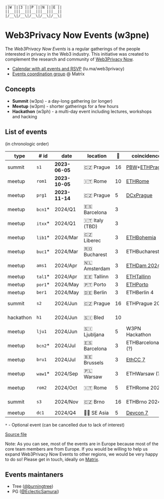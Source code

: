<!--
!!!!!!!!!!!!!!!!!!!!!!!!!!!!!!!!!!!!!!!!!
DO NOT EDIT THIS FILE DIRECLY
EDIT "./README.tpl.eta" INSTEAD
!!!!!!!!!!!!!!!!!!!!!!!!!!!!!!!!!!!!!!!!!
-->

```
 ____ ____ ____ ____ ____ 
||W |||3 |||P |||N |||E ||
||__|||__|||__|||__|||__||
|/__\|/__\|/__\|/__\|/__\|
```

# Web3Privacy Now Events (w3pne)

The _Web3Privacy Now Events_ is a regular gatherings of the people interested in
privacy in the Web3 industry. This initiative was created to complement the
research and community of [Web3Privacy Now](https://web3privacy.info).

- [Calendar with all events and RSVP](https://lu.ma/web3privacy) (lu.ma/web3privacy)
- [Events coordination group](https://matrix.to/#/#w3p-events:gwei.cz) @ Matrix

## Concepts

- **Summit** (w3ps) - a day-long gathering (or longer)
- **Meetup** (w3pm) - shorter gatherings for a few hours
- **Hackathon** (w3ph) - a multi-day event including lectures, workshops and hacking

## List of events

(in chronologic order)

| type | # id | date | location | 🎰 | coincidence | dri | links |
| --- | --- | --- | --- | --- | --- | --- | --- |
| summit | `s1` | **2023-06-05** | 🇨🇿 Prague | 16 | [PBW](https://prgblockweek.com/)+[ETHPrague](https://ethprague.com/) | Tree | [web](https://prague.web3privacy.info/), [git](https://github.com/web3privacy/w3ps1) |
| meetup | `rom1` | **2023-10-05** | 🇮🇹 Rome | 10 | [ETHRome](https://ethrome.org/) | PG | [web](https://lu.ma/web3privacynow_rome) |
| meetup | `prg1` | **2023-11-14** | 🇨🇿 Prague | 5 | [DCxPrague](https://dcxprague.org/) | Tree | [web](https://lu.ma/w3pm-prg1) |
| meetup | `bcn1`* | 2024/Q1 | 🇪🇸 Barcelona | 3 |  | Tree (+1) |  |
| meetup | `itxx`* | 2024/Q1 | 🇮🇹 Italy (TBD) | 3 |  | PG |  |
| meetup | `lib1`* | 2024/Mar | 🇨🇿 Liberec | 3 | [ETHBohemia](https://ethbohemia.ethevents.club/) | Tree |  |
| meetup | `buc1`* | 2024/Mar | 🇷🇴 Bucharest | 3 | ETHBucharest | - |  |
| meetup | `ams1` | 2024/Apr | 🇳🇱 Amsterdam | 3 | [ETHDam 2024](https://www.ethdam.com/) | PG (+2) |  |
| meetup | `tal1`* | 2024/Apr | 🇪🇪 Tallinn | 3 | [ETHTallinn](https://www.ethtallinn.org/) | - |  |
| meetup | `por1`* | 2024/May | 🇵🇹 Porto | 3 | [ETHPorto](https://ethporto.org/) | - |  |
| meetup | `ber1` | 2024/May | 🇩🇪 Berlin | 3 | ETHBerlin 4 | Tree |  |
| summit | `s2` | 2024/Jun | 🇨🇿 Prague | 16 | ETHPrague 2024 | Tree (+3) |  |
| hackathon | `h1` | 2024/Jun | 🇸🇮 Bled | 10 |  | Tree (+3) |  |
| meetup | `lju1` | 2024/Jun | 🇸🇮 Ljubljana | 5 | W3PN Hackathon | Tree (+3) |  |
| meetup | `bcn2`* | 2024/Jul | 🇪🇸 Barcelona | 3 | ETHBarcelona (?) | - |  |
| meetup | `bru1` | 2024/Jul | 🇧🇪 Brussels | 3 | [EthCC 7](https://www.ethcc.io/) | Mykola (+1) |  |
| meetup | `waw1`* | 2024/Sep | 🇵🇱 Warsaw | 3 | ETHWarsaw (?) | Tree |  |
| meetup | `rom2` | 2024/Oct | 🇮🇹 Rome | 5 | ETHRome 2024 | PG (+1) |  |
| summit | `s3` | 2024/Nov | 🇨🇿 Brno | 16 | ETHBrno 2024 | Tree (+3) |  |
| meetup | `dc1` | 2024/Q4 | 🏴‍☠️ SE Asia | 5 | [Devcon 7](https://devcon.org/) | - |  |

`*` - Optional event (can be cancelled due to lack of interest)

[Source file](./events/events.yaml)

Note: As you can see, most of the events are in Europe because most of the core team members are from Europe. If you would be willing to help us expand Web3Privacy Now Events to other regions, we would be very happy to do so! Please get in touch, ideally on [Matrix](https://matrix.web3privacy.info/).

## Events maintaners

- Tree ([@burningtree](https://github.com/burningtree))
- PG ([@EclecticSamurai](https://github.com/EclecticSamurai))
